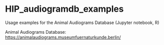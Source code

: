 # HIP_audiogramdb_examples
Usage examples for the Animal Audiograms Database (Jupyter notebook, R)

Animal Audiograms Database: https://animalaudiograms.museumfuernaturkunde.berlin/